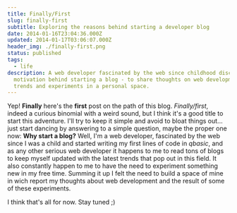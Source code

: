 ```yaml
---
title: Finally/First
slug: finally-first
subtitle: Exploring the reasons behind starting a developer blog
date: 2014-01-16T23:04:36.000Z
updated: 2014-01-17T03:06:07.000Z
header_img: ./finally-first.png
status: published
tags:
  - life
description: A web developer fascinated by the web since childhood discusses the
  motivation behind starting a blog - to share thoughts on web development
  trends and experiments in a personal space.
---
```


Yep! **Finally** here's the **first** post on the path of this blog. _Finally/first_, indeed a curious binomial with a weird sound, but I think it's a good title to start this adventure.
I'll try to keep it simple and avoid to bloat things out... just start dancing by answering to a simple question, maybe the proper one now: **Why start a blog?**
Well, I'm a web developer, fascinated by the web since I was a child and started writing my first lines of code in _qbasic_, and as any other serious web developer it happens to me to read tons of blogs to keep myself updated with the latest trends that pop out in this field. It also constantly happen to me to have the need to experiment something new in my free time. Summing it up I felt the need to build a space of mine in wich report my thoughts about web development and the result of some of these experiments.

I think that's all for now.
Stay tuned ;)
